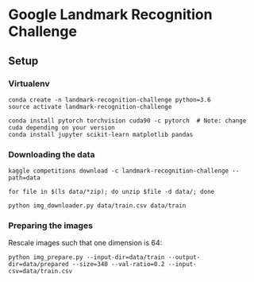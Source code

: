 # Google Landmark Recognition Challenge

## Setup

### Virtualenv

```
conda create -n landmark-recognition-challenge python=3.6
source activate landmark-recognition-challenge

conda install pytorch torchvision cuda90 -c pytorch  # Note: change cuda depending on your version
conda install jupyter scikit-learn matplotlib pandas
```

### Downloading the data

```
kaggle competitions download -c landmark-recognition-challenge --path=data

for file in $(ls data/*zip); do unzip $file -d data/; done

python img_downloader.py data/train.csv data/train
```

### Preparing the images

Rescale images such that one dimension is 64:

```
python img_prepare.py --input-dir=data/train --output-dir=data/prepared --size=340 --val-ratio=0.2 --input-csv=data/train.csv
```
